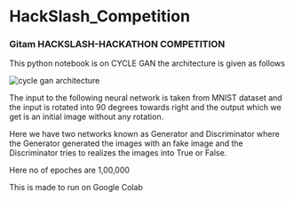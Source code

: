 # HackSlash_Competition

### Gitam HACKSLASH-HACKATHON COMPETITION 

This python notebook is on CYCLE GAN the architecture is given as follows

![cycle gan architecture](https://user-images.githubusercontent.com/47123679/108616494-c4de7700-7433-11eb-8d60-f7eefa2a8e58.png)

The input to the following neural network is taken from MNIST dataset and the input is rotated into 90 degrees towards right and the output which we get is an initial image without any rotation.

Here we have two networks known as Generator and Discriminator where the Generator generated the images with an fake image and the Discriminator tries to realizes the images into True or False.

Here no of epoches are 1,00,000

This is made to run on Google Colab

